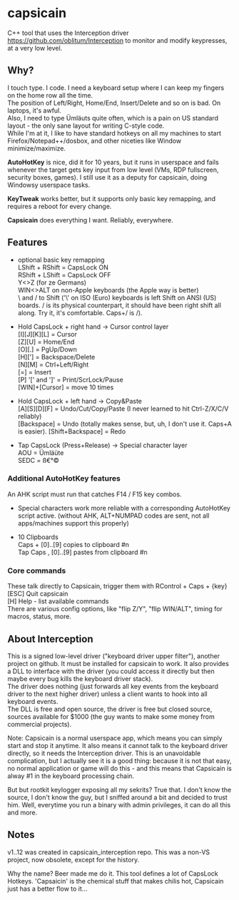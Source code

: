 # capsicain

C++ tool that uses the Interception driver https://github.com/oblitum/Interception to monitor and modify keypresses, at a very low level.

## Why?

I touch type. I code. I need a keyboard setup where I can keep my fingers on the home row all the time.  
The position of Left/Right, Home/End, Insert/Delete and so on is bad. On laptops, it's awful.  
Also, I need to type Ümläuts quite often, which is a pain on US standard layout - the only sane layout for writing C-style code.  
While I'm at it, I like to have standard hotkeys on all my machines to start Firefox/Notepad++/dosbox, and other niceties like Window minimize/maximize.

**AutoHotKey** is nice, did it for 10 years, but it runs in userspace and fails whenever the target gets key input from low level (VMs, RDP fullscreen, security boxes, games). I still use it as a deputy for capsicain, doing Windowsy userspace tasks.  

**KeyTweak** works better, but it supports only basic key remapping, and requires a reboot for every change.  

**Capsicain** does everything I want. Reliably, everywhere.  

## Features

- optional basic key remapping   
    LShift + RShift = CapsLock ON  
    RShift + LShift = CapsLock OFF  
    Y<>Z (for ze Germans)  
    WIN<>ALT on non-Apple keyboards (the Apple way is better)  
    \ and / to Shift ('\\' on ISO (Euro) keyboards is left Shift on ANSI (US) boards. / is its physical counterpart, it should have been right shift all along. Try it, it's comfortable. Caps+/ is /).    
    
- Hold CapsLock + right hand -> Cursor control layer  
    [I][J][K][L] = Cursor  
    [Z][U] = Home/End   
    [O][.] = PgUp/Down    
    [H]['] = Backspace/Delete  
    [N][M] = Ctrl+Left/Right  
    [=] = Insert  
    [P] '[' and ']' = Print/ScrLock/Pause  
    [WIN]+[Cursor] = move 10 times  
    
- Hold CapsLock + left hand -> Copy&Paste  
    [A][S][D][F] = Undo/Cut/Copy/Paste (I never learned to hit Ctrl-Z/X/C/V reliably)  
    [Backspace] = Undo  (totally makes sense, but, uh, I don't use it. Caps+A is easier).
    [Shift+Backspace] = Redo 
    
- Tap CapsLock (Press+Release) -> Special character layer  
    AOU = Ümläüte  
    SEDC = ß€°©  
    
### Additional AutoHotKey features
An AHK script must run that catches F14 / F15 key combos.

- Special characters work more reliable with a corresponding AutoHotKey script active. (without AHK, ALT+NUMPAD codes are sent, not all apps/machines support this properly)  

- 10 Clipboards   
    Caps + [0]..[9] copies to clipboard #n   
    Tap Caps , [0]..[9] pastes from clipboard #n  
  
### Core commands
These talk directly to Capsicain, trigger them with RControl + Caps + {key}  
    [ESC] Quit capsicain  
    [H] Help - list available commands  
There are various config options, like "flip Z/Y", "flip WIN/ALT", timing for macros, status, more.

## About Interception  
This is a signed low-level driver ("keyboard driver upper filter"), another project on github. It must be installed for capsicain to work. It also provides a DLL to interface with the driver (you could access it directly but then maybe every bug kills the keyboard driver stack).  
The driver does nothing (just forwards all key events from the keyboard driver to the next higher driver) unless a client wants to hook into all keyboard events.    
The DLL is free and open source, the driver is free but closed source, sources available for $1000 (the guy wants to make some money from commercial projects).  

Note: Capsicain is a normal userspace app, which means you can simply start and stop it anytime. It also means it cannot talk to the keyboard driver directly, so it needs the Interception driver. This is an unavoidable complication, but I actually see it is a good thing: because it is not that easy, no normal application or game will do this - and this means that Capsicain is alway #1 in the keyboard processing chain.  

But but rootkit keylogger exposing all my sekrits? True that. I don't know the source, I don't know the guy, but I sniffed around a bit and decided to trust him. Well, everytime you run a binary with admin privileges, it can do all this and more.  

## Notes
v1..12 was created in capsicain_interception repo. This was a non-VS project, now obsolete, except for the history.

Why the name? Beer made me do it. This tool defines a lot of CapsLock Hotkeys. 'Capsaicin' is the chemical stuff that makes chilis hot, Capsicain just has a better flow to it...
